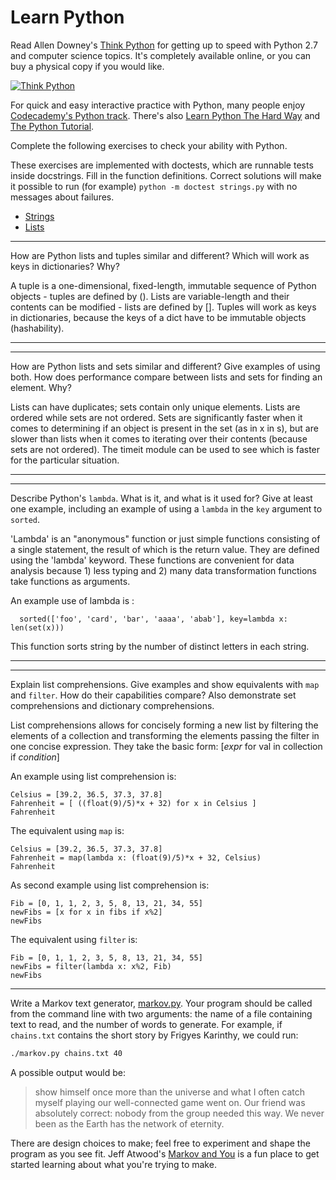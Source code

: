 # Learn Python

Read Allen Downey's [Think Python](http://www.greenteapress.com/thinkpython/) for getting up to speed with Python 2.7 and computer science topics. It's completely available online, or you can buy a physical copy if you would like.

[![Think Python](img/think_python.png)](http://www.greenteapress.com/thinkpython/)

For quick and easy interactive practice with Python, many people enjoy [Codecademy's Python track](http://www.codecademy.com/en/tracks/python). There's also [Learn Python The Hard Way](http://learnpythonthehardway.org/book/) and [The Python Tutorial](https://docs.python.org/2/tutorial/).

Complete the following exercises to check your ability with Python.

These exercises are implemented with doctests, which are runnable tests inside docstrings. Fill in the function definitions. Correct solutions will make it possible to run (for example) `python -m doctest strings.py` with no messages about failures.

 * [Strings](python/strings.py)
 * [Lists](python/lists.py)


---

How are Python lists and tuples similar and different? Which will work as keys in dictionaries? Why?

A tuple is a one-dimensional, fixed-length, immutable sequence of Python objects - tuples are defined by (). Lists are variable-length and their contents can be modified - lists are defined by []. Tuples will work as keys in dictionaries, because the keys of a dict have to be immutable objects (hashability). 

---

---

How are Python lists and sets similar and different? Give examples of using both. How does performance compare between lists and sets for finding an element. Why?

Lists can have duplicates; sets contain only unique elements. Lists are ordered while sets are not ordered. Sets are significantly faster when it comes to determining if an object is present in the set (as in x in s), but are slower than lists when it comes to iterating over their contents (because sets are not ordered). The timeit module can be used to see which is faster for the particular situation.

---


---

Describe Python's `lambda`. What is it, and what is it used for? Give at least one example, including an example of using a `lambda` in the `key` argument to `sorted`.

'Lambda' is an "anonymous" function or just simple functions consisting of a single statement, the result of which is the return value. They are defined using the 'lambda' keyword. These functions are convenient for data analysis because 1) less typing and 2) many data transformation functions take functions as arguments. 

An example use of lambda is :

```
  sorted(['foo', 'card', 'bar', 'aaaa', 'abab'], key=lambda x: len(set(x)))
```
  
This function sorts string by the number of distinct letters in each string.

---


---

Explain list comprehensions. Give examples and show equivalents with `map` and `filter`. How do their capabilities compare? Also demonstrate set comprehensions and dictionary comprehensions.

List comprehensions allows for concisely forming a new list by filtering the elements of a collection and transforming the elements passing the filter in one concise expression. They take the basic form:
  [*expr* for val in collection if *condition*]
  
An example using list comprehension is:
```
Celsius = [39.2, 36.5, 37.3, 37.8]
Fahrenheit = [ ((float(9)/5)*x + 32) for x in Celsius ]
Fahrenheit
```

The equivalent using  ```map``` is:
```
Celsius = [39.2, 36.5, 37.3, 37.8]
Fahrenheit = map(lambda x: (float(9)/5)*x + 32, Celsius)
Fahrenheit
```

As second example using list comprehension is:
```
Fib = [0, 1, 1, 2, 3, 5, 8, 13, 21, 34, 55]
newFibs = [x for x in fibs if x%2]
newFibs
```

The equivalent using  ```filter``` is:
```
Fib = [0, 1, 1, 2, 3, 5, 8, 13, 21, 34, 55]
newFibs = filter(lambda x: x%2, Fib)
newFibs
```

---


Write a Markov text generator, [markov.py](python/markov.py). Your program should be called from the command line with two arguments: the name of a file containing text to read, and the number of words to generate. For example, if `chains.txt` contains the short story by Frigyes Karinthy, we could run:

```bash
./markov.py chains.txt 40
```

A possible output would be:

> show himself once more than the universe and what I often catch myself playing our well-connected game went on. Our friend was absolutely correct: nobody from the group needed this way. We never been as the Earth has the network of eternity.

There are design choices to make; feel free to experiment and shape the program as you see fit. Jeff Atwood's [Markov and You](http://blog.codinghorror.com/markov-and-you/) is a fun place to get started learning about what you're trying to make.
